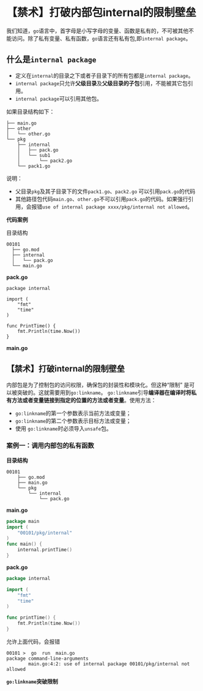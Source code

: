 # 【禁术】打破内部包internal的限制壁垒

我们知道，`go`语言中，首字母是小写字母的变量、函数是私有的，不可被其他不能访问。除了私有变量、私有函数，`go`语言还有私有包,即`internal package`。

## 什么是`internal package`

- 定义在`internal`的目录之下或者子目录下的所有包都是`internal package`。
- `internal package`只允许**父级目录**及**父级目录的子包**引用，不能被其它包引用。
- `internal package`可以引用其他包。

如果目录结构如下：

``` text
├── main.go
├── other
│   └── other.go
└── pkg
    ├── internal
    │   ├── pack.go
    │   └── sub1
    │       └── pack2.go
    └── pack1.go
```

说明：

- 父目录`pkg`及其子目录下的文件`pack1.go`、`pack2.go` 可以引用`pack.go`的代码
- 其他路径包代码`main.go`、`other.go`不可以引用`pack.go`的代码。如果强行引用，会报错`use of internal package xxxx/pkg/internal not allowed`。

**代码案例**

目录结构
```
00101
  ├── go.mod
  ├── internal
  │   └── pack.go
  └── main.go
```

**pack.go**

```
package internal

import (
	"fmt"
	"time"
)

func PrintTime() {
	fmt.Println(time.Now())
}

```

**main.go**







## 【禁术】打破internal的限制壁垒

内部包是为了控制包的访问权限，确保包的封装性和模块化。但这种“限制” 是可以被突破的。这就需要用到`go:linkname`。
`go:linkname`引导**编译器在编译时将私有方法或者变量链接到指定的位置的方法或者变量**。使用方法：

- `go:linkname`的第一个参数表示当前方法或变量；
- `go:linkname`的第二个参数表示目标方法或变量；
- 使用 `go:linkname`时必须导入`unsafe`包。

### 案例一：调用内部包的私有函数

**目录结构**

```
00101
    ├── go.mod
    ├── main.go
    └── pkg
        └── internal
            └── pack.go
```

**main.go**

```go
package main
import (
	"00101/pkg/internal"
)
func main() {
	internal.printTime()
}
```

**pack.go**

```go
package internal

import (
	"fmt"
	"time"
)

func printTime() {
	fmt.Println(time.Now())
}
```

允许上面代码，会报错

```shell
00101 >  go  run  main.go 
package command-line-arguments
        main.go:4:2: use of internal package 00101/pkg/internal not allowed
```

**`go:linkname`突破限制**
